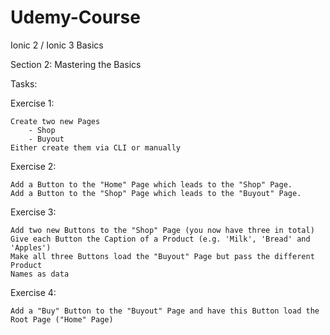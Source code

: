 # Udemy-Course
Ionic 2 / Ionic 3 Basics

Section 2: Mastering the Basics

Tasks:

Exercise 1:

	Create two new Pages
		- Shop
		- Buyout
	Either create them via CLI or manually
	
Exercise 2:

	Add a Button to the "Home" Page which leads to the "Shop" Page.
	Add a Button to the "Shop" Page which leads to the "Buyout" Page.

Exercise 3:

	Add two new Buttons to the "Shop" Page (you now have three in total)
	Give each Button the Caption of a Product (e.g. 'Milk', 'Bread' and 'Apples')
	Make all three Buttons load the "Buyout" Page but pass the different Product
	Names as data
	
Exercise 4:

	Add a "Buy" Button to the "Buyout" Page and have this Button load the Root Page ("Home" Page)
